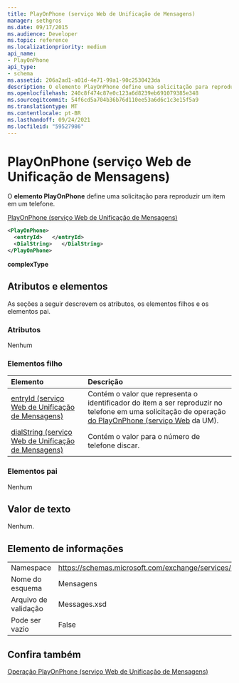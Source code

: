 ```yaml
---
title: PlayOnPhone (serviço Web de Unificação de Mensagens)
manager: sethgros
ms.date: 09/17/2015
ms.audience: Developer
ms.topic: reference
ms.localizationpriority: medium
api_name:
- PlayOnPhone
api_type:
- schema
ms.assetid: 206a2ad1-a01d-4e71-99a1-90c2530423da
description: O elemento PlayOnPhone define uma solicitação para reproduzir um item em um telefone.
ms.openlocfilehash: 240c8f474c87e0c123a6d8239eb691079385e348
ms.sourcegitcommit: 54f6cd5a704b36b76d110ee53a6d6c1c3e15f5a9
ms.translationtype: MT
ms.contentlocale: pt-BR
ms.lasthandoff: 09/24/2021
ms.locfileid: "59527986"
---
```

# <a name="playonphone-um-web-service"></a>PlayOnPhone (serviço Web de Unificação de Mensagens)

O **elemento PlayOnPhone** define uma solicitação para reproduzir um item em um telefone. 
  
[PlayOnPhone (serviço Web de Unificação de Mensagens)](playonphone-um-web-service.md)
  
```xml
<PlayOnPhone>
  <entryId>   </entryId>
  <DialString>   </DialString>
</PlayOnPhone>
```

 **complexType**
## <a name="attributes-and-elements"></a>Atributos e elementos

As seções a seguir descrevem os atributos, os elementos filhos e os elementos pai.
  
### <a name="attributes"></a>Atributos

Nenhum
  
### <a name="child-elements"></a>Elementos filho

|**Elemento**|**Descrição**|
|:-----|:-----|
|[entryId (serviço Web de Unificação de Mensagens)](entryid-um-web-service.md) <br/> |Contém o valor que representa o identificador do item a ser reproduzir no telefone em uma solicitação de operação [do PlayOnPhone (serviço Web](playonphone-operation-um-web-service.md) da UM).  <br/> |
|[dialString (serviço Web de Unificação de Mensagens)](dialstring-um-web-service.md) <br/> |Contém o valor para o número de telefone discar.  <br/> |
   
### <a name="parent-elements"></a>Elementos pai

Nenhum
  
## <a name="text-value"></a>Valor de texto

Nenhum.
  
## <a name="element-information"></a>Elemento de informações

|||
|:-----|:-----|
|Namespace  <br/> |https://schemas.microsoft.com/exchange/services/2006/messages  <br/> |
|Nome do esquema  <br/> |Mensagens  <br/> |
|Arquivo de validação  <br/> |Messages.xsd  <br/> |
|Pode ser vazio  <br/> |False  <br/> |
   
## <a name="see-also"></a>Confira também



[Operação PlayOnPhone (serviço Web de Unificação de Mensagens)](playonphone-operation-um-web-service.md)

